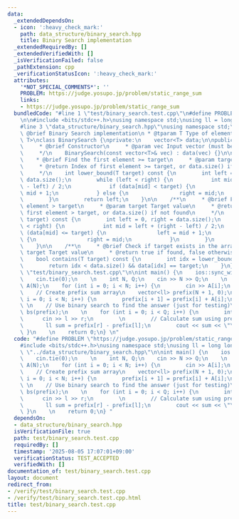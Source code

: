 ```yaml
---
data:
  _extendedDependsOn:
  - icon: ':heavy_check_mark:'
    path: data_structure/binary_search.hpp
    title: Binary Search implementation
  _extendedRequiredBy: []
  _extendedVerifiedWith: []
  _isVerificationFailed: false
  _pathExtension: cpp
  _verificationStatusIcon: ':heavy_check_mark:'
  attributes:
    '*NOT_SPECIAL_COMMENTS*': ''
    PROBLEM: https://judge.yosupo.jp/problem/static_range_sum
    links:
    - https://judge.yosupo.jp/problem/static_range_sum
  bundledCode: "#line 1 \"test/binary_search.test.cpp\"\n#define PROBLEM \"https://judge.yosupo.jp/problem/static_range_sum\"\
    \n\n#include <bits/stdc++.h>\nusing namespace std;\nusing ll = long long;\n\n\
    #line 3 \"data_structure/binary_search.hpp\"\nusing namespace std;\n\n/**\n *\
    \ @brief Binary Search implementation\n * @tparam T Type of elements\n */\ntemplate<typename\
    \ T>\nclass BinarySearch {\nprivate:\n    vector<T> data;\n\npublic:\n    /**\n\
    \     * @brief Constructor\n     * @param vec Input vector (must be sorted)\n\
    \     */\n    BinarySearch(const vector<T>& vec) : data(vec) {}\n\n    /**\n \
    \    * @brief Find the first element >= target\n     * @param target Target value\n\
    \     * @return Index of first element >= target, or data.size() if not found\n\
    \     */\n    int lower_bound(T target) const {\n        int left = 0, right =\
    \ data.size();\n        while (left < right) {\n            int mid = left + (right\
    \ - left) / 2;\n            if (data[mid] < target) {\n                left =\
    \ mid + 1;\n            } else {\n                right = mid;\n            }\n\
    \        }\n        return left;\n    }\n\n    /**\n     * @brief Find the first\
    \ element > target\n     * @param target Target value\n     * @return Index of\
    \ first element > target, or data.size() if not found\n     */\n    int upper_bound(T\
    \ target) const {\n        int left = 0, right = data.size();\n        while (left\
    \ < right) {\n            int mid = left + (right - left) / 2;\n            if\
    \ (data[mid] <= target) {\n                left = mid + 1;\n            } else\
    \ {\n                right = mid;\n            }\n        }\n        return left;\n\
    \    }\n\n    /**\n     * @brief Check if target exists in the array\n     * @param\
    \ target Target value\n     * @return true if found, false otherwise\n     */\n\
    \    bool contains(T target) const {\n        int idx = lower_bound(target);\n\
    \        return idx < data.size() && data[idx] == target;\n    }\n}; \n#line 8\
    \ \"test/binary_search.test.cpp\"\n\nint main() {\n    ios::sync_with_stdio(false);\n\
    \    cin.tie(0);\n    \n    int N, Q;\n    cin >> N >> Q;\n    \n    vector<ll>\
    \ A(N);\n    for (int i = 0; i < N; i++) {\n        cin >> A[i];\n    }\n    \n\
    \    // Create prefix sum array\n    vector<ll> prefix(N + 1, 0);\n    for (int\
    \ i = 0; i < N; i++) {\n        prefix[i + 1] = prefix[i] + A[i];\n    }\n   \
    \ \n    // Use binary search to find the answer (just for testing)\n    BinarySearch<ll>\
    \ bs(prefix);\n    \n    for (int i = 0; i < Q; i++) {\n        int l, r;\n  \
    \      cin >> l >> r;\n        \n        // Calculate sum using prefix sum\n \
    \       ll sum = prefix[r] - prefix[l];\n        cout << sum << \"\\n\";\n   \
    \ }\n    \n    return 0;\n} \n"
  code: "#define PROBLEM \"https://judge.yosupo.jp/problem/static_range_sum\"\n\n\
    #include <bits/stdc++.h>\nusing namespace std;\nusing ll = long long;\n\n#include\
    \ \"../data_structure/binary_search.hpp\"\n\nint main() {\n    ios::sync_with_stdio(false);\n\
    \    cin.tie(0);\n    \n    int N, Q;\n    cin >> N >> Q;\n    \n    vector<ll>\
    \ A(N);\n    for (int i = 0; i < N; i++) {\n        cin >> A[i];\n    }\n    \n\
    \    // Create prefix sum array\n    vector<ll> prefix(N + 1, 0);\n    for (int\
    \ i = 0; i < N; i++) {\n        prefix[i + 1] = prefix[i] + A[i];\n    }\n   \
    \ \n    // Use binary search to find the answer (just for testing)\n    BinarySearch<ll>\
    \ bs(prefix);\n    \n    for (int i = 0; i < Q; i++) {\n        int l, r;\n  \
    \      cin >> l >> r;\n        \n        // Calculate sum using prefix sum\n \
    \       ll sum = prefix[r] - prefix[l];\n        cout << sum << \"\\n\";\n   \
    \ }\n    \n    return 0;\n} "
  dependsOn:
  - data_structure/binary_search.hpp
  isVerificationFile: true
  path: test/binary_search.test.cpp
  requiredBy: []
  timestamp: '2025-08-05 17:07:01+09:00'
  verificationStatus: TEST_ACCEPTED
  verifiedWith: []
documentation_of: test/binary_search.test.cpp
layout: document
redirect_from:
- /verify/test/binary_search.test.cpp
- /verify/test/binary_search.test.cpp.html
title: test/binary_search.test.cpp
---
```


